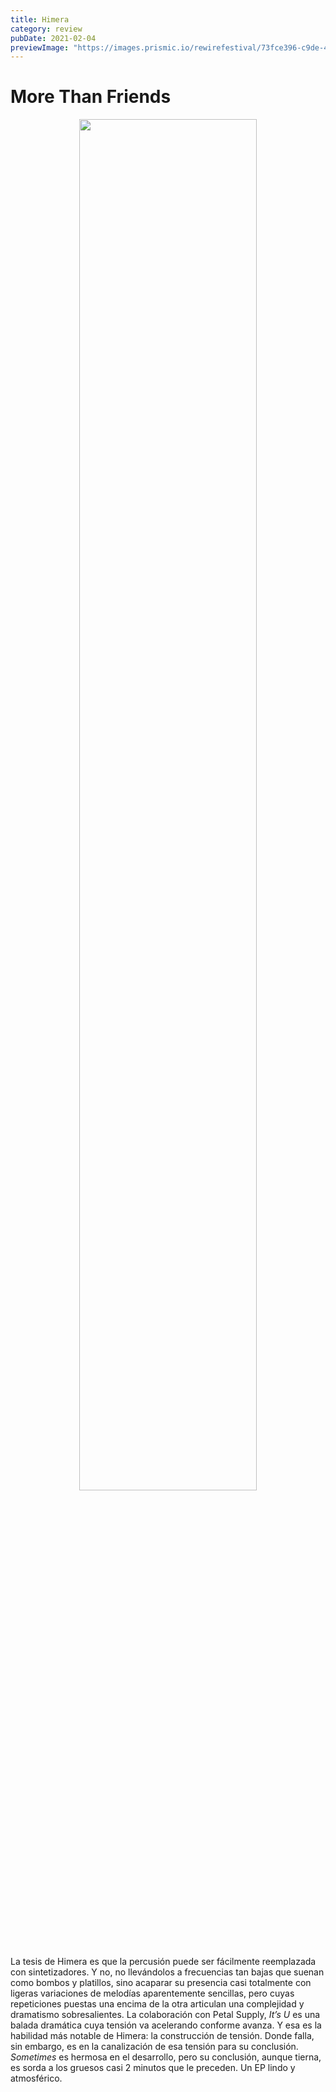 ```yaml
---
title: Himera
category: review
pubDate: 2021-02-04
previewImage: "https://images.prismic.io/rewirefestival/73fce396-c9de-4180-a675-e69e1627a0b0_Himera_4Black_Background.png?auto=compress,format&rect=0,975,2000,1050&w=1200&h=630"
---
```


# More Than Friends

<center>
<img
style="width:75%"
src="https://i.scdn.co/image/ab67616d0000b2733da02cc743777b8f6b2f0a0d">
</center>

La tesis de Himera es que la percusión puede ser fácilmente reemplazada con sintetizadores. Y no, no llevándolos a frecuencias tan bajas que suenan como bombos y platillos, sino acaparar su presencia casi totalmente con ligeras variaciones de melodías aparentemente sencillas, pero cuyas repeticiones puestas una encima de la otra articulan una complejidad y dramatismo sobresalientes. La colaboración con Petal Supply, *It’s U* es una balada dramática cuya tensión va acelerando conforme avanza. Y esa es la habilidad más notable de Himera: la construcción de tensión. Donde falla, sin embargo, es en la canalización de esa tensión para su conclusión. *Sometimes* es hermosa en el desarrollo, pero su conclusión, aunque tierna, es sorda a los gruesos casi 2 minutos que le preceden. Un EP lindo y atmosférico.

